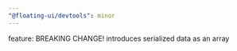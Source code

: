 ```yaml
---
"@floating-ui/devtools": minor
---
```


feature: BREAKING CHANGE! introduces serialized data as an array
